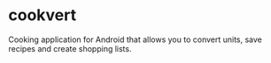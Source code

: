 # cookvert
Cooking application for Android that allows you to convert units, save recipes and create shopping lists.
